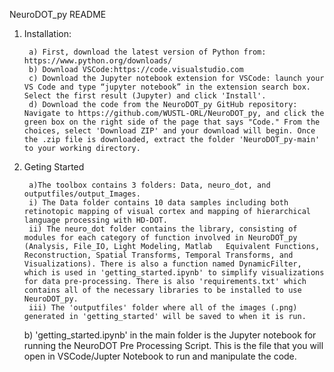 NeuroDOT_py README

1. Installation:
		
		a) First, download the latest version of Python from: https://www.python.org/downloads/
		b) Download VSCode:https://code.visualstudio.com
		c) Download the Jupyter notebook extension for VSCode: launch your VS Code and type “jupyter notebook” in the extension search box. Select the first result (Jupyter) and click 'Install'.
		d) Download the code from the NeuroDOT_py GitHub repository: Navigate to https://github.com/WUSTL-ORL/NeuroDOT_py, and click the green box on the right side of the page that says "Code." From the choices, select 'Download ZIP' and your download will begin. Once the .zip file is downloaded, extract the folder 'NeuroDOT_py-main' to your working directory. 


2. Geting Started
		
		a)The toolbox contains 3 folders: Data, neuro_dot, and outputfiles/output_Images.
    	i) The Data folder contains 10 data samples including both retinotopic mapping of visual cortex and mapping of hierarchical language processing with HD-DOT. 
    	ii) The neuro_dot folder contains the library, consisting of modules for each category of function involved in NeuroDOT_py (Analysis, File_IO, Light Modeling, Matlab   Equivalent Functions, Reconstruction, Spatial Transforms, Temporal Transforms, and Visualizations). There is also a function named DynamicFilter, which is used in 'getting_started.ipynb' to simplify visualizations for data pre-processing. There is also 'requirements.txt' which contains all of the necessary libraries to be installed to use NeuroDOT_py.
    	iii) The 'outputfiles' folder where all of the images (.png) generated in 'getting_started' will be saved to when it is run.
  	b) 'getting_started.ipynb' in the main folder is the Jupyter notebook for running the NeuroDOT Pre Processing Script. This is the file that you will open in VSCode/Jupter Notebook to run and manipulate the code. 
 
